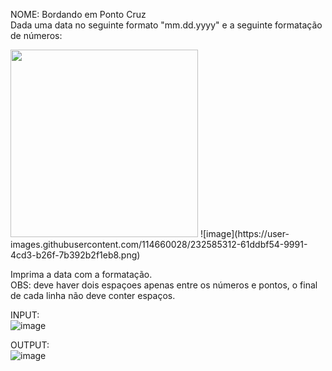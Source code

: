 NOME: Bordando em Ponto Cruz
<br>
Dada uma data no seguinte formato "mm.dd.yyyy" e a seguinte formatação de números:


<img src="https://user-images.githubusercontent.com/114660028/232585312-61ddbf54-9991-4cd3-b26f-7b392b2f1eb8.png" width="300" heigth="400">
![image](https://user-images.githubusercontent.com/114660028/232585312-61ddbf54-9991-4cd3-b26f-7b392b2f1eb8.png)

Imprima a data com a formatação.
<br>
OBS: deve haver dois espaçoes apenas entre os números e pontos, o final de cada linha não deve conter espaços.

INPUT:
<br>
![image](https://user-images.githubusercontent.com/114660028/232585897-02ea12c1-3d7d-4750-9087-3e5094abf94a.png)

OUTPUT:
<br>
![image](https://user-images.githubusercontent.com/114660028/232585832-ff624e2c-7544-423e-994f-8bbd5dab16de.png)


